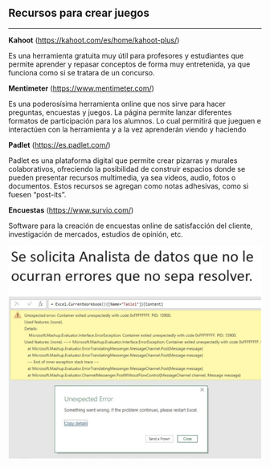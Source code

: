 ## Recursos para crear juegos
--------


**Kahoot** (https://kahoot.com/es/home/kahoot-plus/)

Es una herramienta gratuita muy útil para profesores y estudiantes que permite aprender y repasar conceptos de forma muy entretenida, ya que funciona como si se tratara de un concurso.


**Mentimeter** (https://www.mentimeter.com/)

Es una poderosísima herramienta online que nos sirve para hacer preguntas, encuestas y juegos. La página permite lanzar diferentes formatos de participación para los alumnos. Lo cual permitirá que jueguen e interactúen con la herramienta y a la vez aprenderán viendo y haciendo


**Padlet** (https://es.padlet.com/)

Padlet es una plataforma digital que permite crear pizarras y murales colaborativos, ofreciendo la posibilidad de construir espacios donde se pueden presentar recursos multimedia, ya sea videos, audio, fotos o documentos. Estos recursos se agregan como notas adhesivas, como si fuesen “post-its”.

**Encuestas** (https://www.survio.com/)

Software para la creación de encuestas online de satisfacción del cliente, investigación de mercados, estudios de opinión, etc.

![meme](https://raw.githubusercontent.com/NoeliaFerrero/My-DS-journey/master/image.png)

